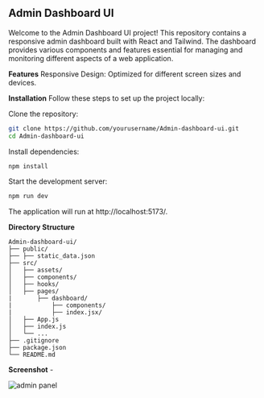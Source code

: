 ## Admin Dashboard UI
Welcome to the Admin Dashboard UI project! This repository contains a responsive admin dashboard built with React and Tailwind. The dashboard provides various components and features essential for managing and monitoring different aspects of a web application.

**Features**
Responsive Design: Optimized for different screen sizes and devices.

**Installation**
Follow these steps to set up the project locally:

Clone the repository:

```sh
git clone https://github.com/yourusername/Admin-dashboard-ui.git
cd Admin-dashboard-ui
```

Install dependencies:

```sh
npm install
```
Start the development server:

```sh
npm run dev
```
The application will run at http://localhost:5173/.

**Directory Structure**
```
Admin-dashboard-ui/
├── public/
├── ├── static_data.json
├── src/
│   ├── assets/
│   ├── components/
│   ├── hooks/
│   ├── pages/
|       ├── dashboard/
|           ├── components/
|           ├── index.jsx/ 
│   ├── App.js
│   ├── index.js
│   └── ...
├── .gitignore
├── package.json
└── README.md
```

**Screenshot** - 

![admin panel](https://github.com/user-attachments/assets/834e2c04-3d19-4862-83a6-878ba55581a9)




